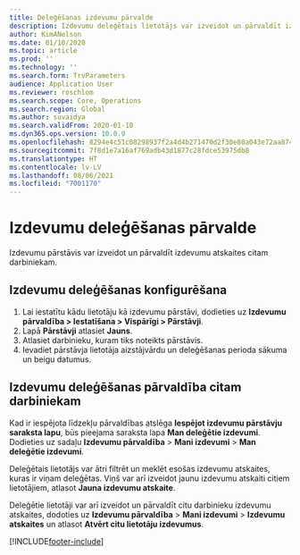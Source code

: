 ```yaml
---
title: Deleģēšanas izdevumu pārvalde
description: Izdevumu deleģētais lietotājs var izveidot un pārvaldīt izdevumu atskaites par citu organizācijas darbinieku.
author: KimANelson
ms.date: 01/10/2020
ms.topic: article
ms.prod: ''
ms.technology: ''
ms.search.form: TrvParameters
audience: Application User
ms.reviewer: roschlom
ms.search.scope: Core, Operations
ms.search.region: Global
ms.author: suvaidya
ms.search.validFrom: 2020-01-10
ms.dyn365.ops.version: 10.0.9
ms.openlocfilehash: 8294e4c51c08298937f2a4d4b271470d2f30e80a043e72aa874aa91306ac6712
ms.sourcegitcommit: 7f8d1e7a16af769adb43d1877c28fdce53975db8
ms.translationtype: HT
ms.contentlocale: lv-LV
ms.lasthandoff: 08/06/2021
ms.locfileid: "7001170"
---
```

# <a name="manage-expense-delegation"></a>Izdevumu deleģēšanas pārvalde

Izdevumu pārstāvis var izveidot un pārvaldīt izdevumu atskaites citam darbiniekam.

## <a name="configure-expense-delegation"></a>Izdevumu deleģēšanas konfigurēšana

1. Lai iestatītu kādu lietotāju kā izdevumu pārstāvi, dodieties uz **Izdevumu pārvaldība > Iestatīšana > Vispārīgi > Pārstāvji**.
2. Lapā **Pārstāvji** atlasiet **Jauns**.
3. Atlasiet darbinieku, kuram tiks noteikts pārstāvis. 
4. Ievadiet pārstāvja lietotāja aizstājvārdu un deleģēšanas perioda sākuma un beigu datumus.

## <a name="manage-expense-delegation-for-another-employee"></a>Izdevumu deleģēšanas pārvaldība citam darbiniekam

Kad ir iespējota līdzekļu pārvaldības atslēga **Iespējot izdevumu pārstāvju saraksta lapu**, būs pieejama saraksta lapa **Man deleģētie izdevumi**. Dodieties uz sadaļu **Izdevumu pārvaldība** > **Mani izdevumi** > **Man deleģētie izdevumi**.

Deleģētais lietotājs var ātri filtrēt un meklēt esošas izdevumu atskaites, kuras ir viņam deleģētas. Viņš var arī izveidot jaunu izdevumu atskaiti citiem lietotājiem, atlasot **Jauna izdevumu atskaite**.

Deleģētie lietotāji var arī izveidot un pārvaldīt citu darbinieku izdevumu atskaites, dodoties uz **Izdevumu pārvaldība**  > **Mani izdevumi** > **Izdevumu atskaites** un atlasot **Atvērt citu lietotāju izdevumus**.


[!INCLUDE[footer-include](../includes/footer-banner.md)]